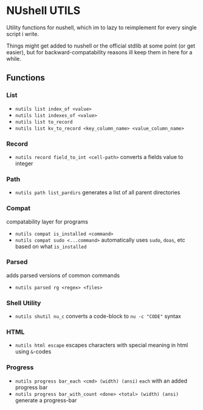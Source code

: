 # NUshell UTILS

Utility functions for nushell, which im to lazy to reimplement for every single script i write.

Things might get added to nushell or the official stdlib at some point (or get easier), but
for backward-compatability reasons ill keep them in here for a while.

## Functions

### List

* `nutils list index_of <value>`
* `nutils list indexes_of <value>`
* `nutils list to_record`
* `nutils list kv_to_record <key_column_name> <value_column_name>`

### Record

* `nutils record field_to_int <cell-path>` converts a fields value to integer

### Path

* `nutils path list_pardirs` generates a list of all parent directories

### Compat

compatability layer for programs

* `nutils compat is_installed <command>`
* `nutils compat sudo <...command>` automatically uses `sudo`, `doas`, etc based on what `is_installed`

### Parsed

adds parsed versions of common commands

* `nutils parsed rg <regex> <files>`

### Shell Utility

* `nutils shutil nu_c` converts a code-block to `nu -c "CODE"` syntax

### HTML

* `nutils html escape` escapes characters with special meaning in html using `&`-codes

### Progress

* `nutils progress bar_each <cmd> (width) (ansi)` `each` with an added progress bar
* `nutils progress bar_with_count <done> <total> (width) (ansi)` generate a progress-bar
